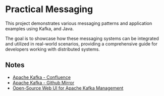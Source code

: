 # Practical Messaging

This project demonstrates various messaging patterns and application examples using Kafka, and Java.

The goal is to showcase how these messaging systems can be integrated and utilized in real-world scenarios, providing a comprehensive guide for developers working with distributed systems.

## Notes

- [Apache Kafka - Confluence](https://cwiki.apache.org/confluence/display/KAFKA/Index)
- [Apache Kafka - Github Mirror](https://github.com/apache/kafka)
- [Open-Source Web UI for Apache Kafka Management](https://github.com/provectus/kafka-ui)